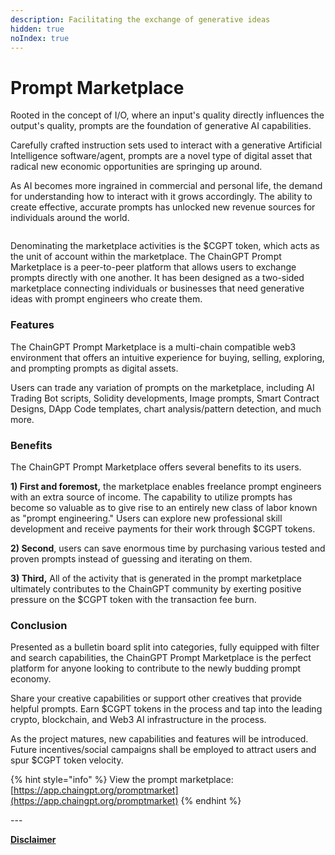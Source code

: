 ```yaml
---
description: Facilitating the exchange of generative ideas
hidden: true
noIndex: true
---
```


# Prompt Marketplace

Rooted in the concept of I/O, where an input's quality directly influences the output's quality, prompts are the foundation of generative AI capabilities.&#x20;

Carefully crafted instruction sets used to interact with a generative Artificial Intelligence software/agent, prompts are a novel type of digital asset that radical new economic opportunities are springing up around.&#x20;

As AI becomes more ingrained in commercial and personal life, the demand for understanding how to interact with it grows accordingly. The ability to create effective, accurate prompts has unlocked new revenue sources for individuals around the world.

<figure><img src="../../.gitbook/assets/image (4) (1).png" alt=""><figcaption></figcaption></figure>

Denominating the marketplace activities is the $CGPT token, which acts as the unit of account within the marketplace. The ChainGPT Prompt Marketplace is a peer-to-peer platform that allows users to exchange prompts directly with one another. It has been designed as a two-sided marketplace connecting individuals or businesses that need generative ideas with prompt engineers who create them.&#x20;

### Features

The ChainGPT Prompt Marketplace is a multi-chain compatible web3 environment that offers an intuitive experience for buying, selling, exploring, and prompting prompts as digital assets.&#x20;

Users can trade any variation of prompts on the marketplace, including AI Trading Bot scripts, Solidity developments, Image prompts, Smart Contract Designs, DApp Code templates, chart analysis/pattern detection, and much more.

### Benefits

The ChainGPT Prompt Marketplace offers several benefits to its users.

**1) First and foremost,** the marketplace enables freelance prompt engineers with an extra source of income. The capability to utilize prompts has become so valuable as to give rise to an entirely new class of labor known as "prompt engineering." Users can explore new professional skill development and receive payments for their work through $CGPT tokens.&#x20;

**2) Second**, users can save enormous time by purchasing various tested and proven prompts instead of guessing and iterating on them.

**3) Third,** All of the activity that is generated in the prompt marketplace ultimately contributes to the ChainGPT community by exerting positive pressure on the $CGPT token with the transaction fee burn.

### Conclusion

Presented as a bulletin board split into categories, fully equipped with filter and search capabilities, the ChainGPT Prompt Marketplace is the perfect platform for anyone looking to contribute to the newly budding prompt economy.&#x20;

Share your creative capabilities or support other creatives that provide helpful prompts. Earn $CGPT tokens in the process and tap into the leading crypto, blockchain, and Web3 AI infrastructure in the process.

As the project matures, new capabilities and features will be introduced. Future incentives/social campaigns shall be employed to attract users and spur $CGPT token velocity.



{% hint style="info" %}
View the prompt marketplace: [https://app.chaingpt.org/promptmarket](https://app.chaingpt.org/promptmarket)
{% endhint %}



\---

[**Disclaimer**](../../misc/legal-docs/disclaimer.md)
